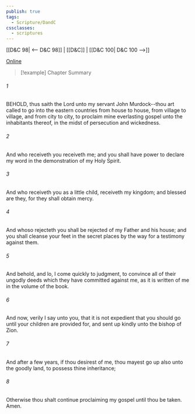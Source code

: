 ```yaml
---
publish: true
tags:
  - Scripture/DandC
cssclasses:
  - scriptures
---
```

[[D&C 98| <-- D&C 98]] | [[D&C]] | [[D&C 100| D&C 100 -->]]

[Online](https://churchofjesuschrist.org/study/scriptures/dc-testament/dc/99?lang=eng)

>[!example] Chapter Summary
>
###### 1
BEHOLD, thus saith the Lord unto my servant John Murdock--thou art called to go into the eastern countries from house to house, from village to village, and from city to city, to proclaim mine everlasting gospel unto the inhabitants thereof, in the midst of persecution and wickedness.
###### 2
And who receiveth you receiveth me; and you shall have power to declare my word in the demonstration of my Holy Spirit.
###### 3
And who receiveth you as a little child, receiveth my kingdom; and blessed are they, for they shall obtain mercy.
###### 4
And whoso rejecteth you shall be rejected of my Father and his house; and you shall cleanse your feet in the secret places by the way for a testimony against them.
###### 5
And behold, and lo, I come quickly to judgment, to convince all of their ungodly deeds which they have committed against me, as it is written of me in the volume of the book.
###### 6
And now, verily I say unto you, that it is not expedient that you should go until your children are provided for, and sent up kindly unto the bishop of Zion.
###### 7
And after a few years, if thou desirest of me, thou mayest go up also unto the goodly land, to possess thine inheritance;
###### 8
Otherwise thou shalt continue proclaiming my gospel until thou be taken. Amen.




